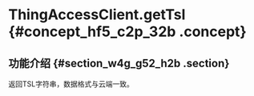 # ThingAccessClient.getTsl {#concept_hf5_c2p_32b .concept}

## 功能介绍 {#section_w4g_g52_h2b .section}

返回TSL字符串，数据格式与云端一致。

